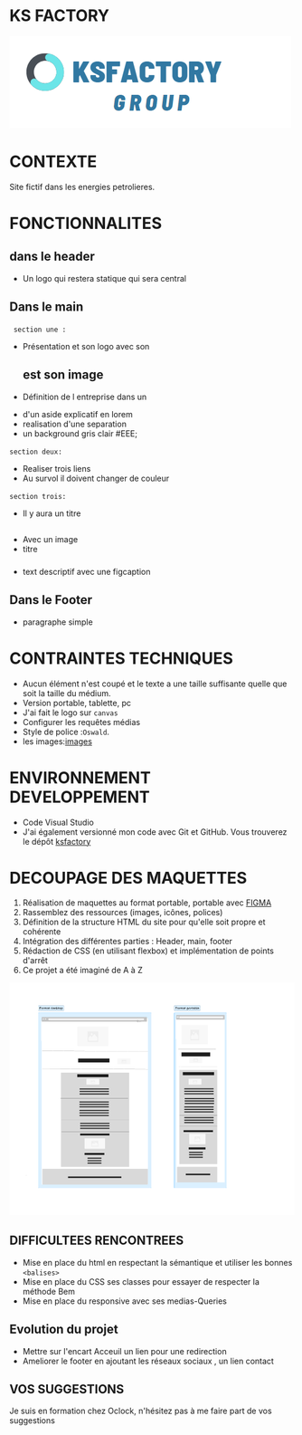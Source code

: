 # KS FACTORY

 ![image](image/logoKsFactory.png)

# CONTEXTE 

Site fictif dans les energies petrolieres.

# FONCTIONNALITES

## dans le header 

- Un logo qui restera statique qui sera central


## Dans le main 

` section une :` 

* Présentation et son logo avec son <h2> est son image 
* Définition de l entreprise dans un <p>
* d'un aside explicatif en lorem 
* realisation d'une separation 
* un background gris clair #EEE;

`section deux:`

* Realiser trois liens 
* Au survol il doivent changer de couleur

`section trois:`

* Il y aura un titre <h2>
* Avec un image  
* titre <h3>
* text descriptif avec une figcaption

## Dans le Footer 

* paragraphe simple 


# CONTRAINTES TECHNIQUES

- Aucun élément n'est coupé et le texte a une taille suffisante quelle que soit la taille
  du médium.
- Version portable, tablette, pc
- J'ai fait le logo sur `canvas`
- Configurer les requêtes médias
- Style de police :`Oswald`.
- les images:[images](https://fr.freepik.com/photos-gratuite/)

# ENVIRONNEMENT DEVELOPPEMENT


- Code Visual Studio
- J'ai également versionné mon code avec Git et GitHub. Vous trouverez le dépôt [ksfactory](https://github.com/karine-schobert/ksfactory)

# DECOUPAGE DES MAQUETTES 

1. Réalisation de maquettes au format portable, portable avec [FIGMA](https://www.figma.com/fr/)
1. Rassemblez des ressources (images, icônes, polices)
2. Définition de la structure HTML du site pour qu'elle soit propre et cohérente
3. Intégration des différentes parties : Header, main, footer
4. Rédaction de CSS (en utilisant flexbox) et implémentation de points d'arrêt
6. Ce projet a été imaginé de A à Z

![VERSION DESKTOP et Mobile](image/formatPcPortable.png)


## DIFFICULTEES RENCONTREES 

- Mise en place du html en respectant la sémantique et utiliser les bonnes `<balises>`
- Mise en place du CSS ses classes pour essayer de respecter la méthode Bem 
- Mise en place du responsive avec ses medias-Queries

## Evolution du projet 

- Mettre sur l'encart Acceuil un lien pour une redirection 
- Ameliorer le footer en ajoutant les réseaux sociaux , un lien contact 


## VOS SUGGESTIONS

Je suis en formation chez Oclock, n'hésitez pas à me faire part de vos suggestions